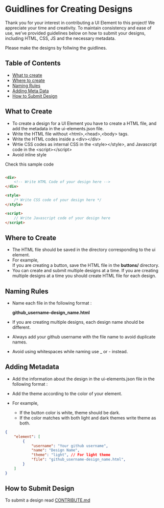 # Guidlines for Creating Designs

Thank you for your interest in contributing a UI Element to this project! We appreciate your time and creativity. To maintain consistency and ease of use, we’ve provided guidelines below on how to submit your designs, including HTML, CSS, JS and the necessary metadata.

Please make the designs by follwing the guidlines.

## Table of Contents
- [What to create](#what-to-create)
- [Where to create](#where-to-create)
- [Naming Rules](#naming-rules)
- [Adding Meta Data](#adding-metadata)
- [How to Submit Design](#how-to-submit-design)

## What to Create

- To create a design for a UI Element you have to create a HTML file, and add the metadata in the ui-elements.json file.
- Write the HTML file without &lt;html&gt;,&lt;head&gt;,&lt;body&gt; tags.  
- Write the HTML codes inside a &lt;div&gt;&lt;/div&gt;  
- Wrtie CSS codes as internal CSS in the &lt;style&gt;&lt;/style&gt;, and Javascript code in the &lt;script&gt;&lt;/script&gt;  
- Avoid inline style

Check this sample code

```html

<div>
    <!-- Write HTML Code of your design here -->
</div>

<style>
    /* Write CSS code of your design here */
</style>    

<script>
    // Write Javascript code of your design here
</script>


```

## Where to Create

- The HTML file should be saved in the directory corresponding to the ui element.  
- For example,   
If you are creating a button, save the HTML file in the __buttons/__ directory.  
- You can create and submit multiple designs at a time. If you are creating multiple designs at a time you should create HTML file for each design.  

## Naming Rules

- Name each file in the following format :  

    __github_username-design_name.html__  

- If you are creating multiple designs, each design name should be different.  
- Always add your github username with the file name to avoid duplicate names.
- Avoid using whitespaces while naming use _ or - instead.


## Adding Metadata

- Add the information about the design in the ui-elements.json file in the following format :   

- Add the theme according to the color of your element.  
- For example,  
    - If the button color is white, theme should be dark.
    - If the color matches with both light and dark themes write theme as both.

```json
{
    "element": [
        {
            "username": "Your github username",
            "name": "Design Name",
            "theme": "light", // For light theme
            "file": "github_username-design_name.html",
        }
    ]
}
```

## How to Submit Design

To submit a design read [CONTRIBUTE.md](CONTRIBUTE.md)